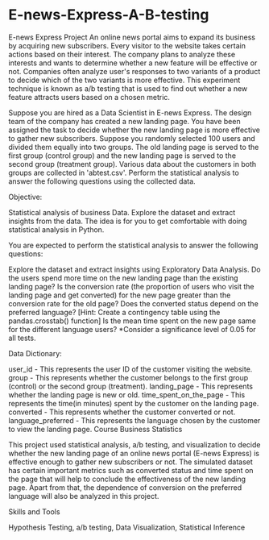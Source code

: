 # E-news-Express-A-B-testing
E-news Express Project
An online news portal aims to expand its business by acquiring new subscribers. Every visitor to the website takes certain actions based on their interest. The company plans to analyze these interests and wants to determine whether a new feature will be effective or not. Companies often analyze user's responses to two variants of a product to decide which of the two variants is more effective. This experiment technique is known as a/b testing that is used to find out whether a new feature attracts users based on a chosen metric.

Suppose you are hired as a Data Scientist in E-news Express. The design team of the company has created a new landing page. You have been assigned the task to decide whether the new landing page is more effective to gather new subscribers. Suppose you randomly selected 100 users and divided them equally into two groups. The old landing page is served to the first group (control group) and the new landing page is served to the second group (treatment group). Various data about the customers in both groups are collected in 'abtest.csv'. Perform the statistical analysis to answer the following questions using the collected data.

Objective:

Statistical analysis of business Data. Explore the dataset and extract insights from the data. The idea is for you to get comfortable with doing statistical analysis in Python.

You are expected to perform the statistical analysis to answer the following questions:

Explore the dataset and extract insights using Exploratory Data Analysis.
Do the users spend more time on the new landing page than the existing landing page?
Is the conversion rate (the proportion of users who visit the landing page and get converted) for the new page greater than the conversion rate for the old page?
Does the converted status depend on the preferred language? [Hint: Create a contingency table using the pandas.crosstab() function]
Is the mean time spent on the new page same for the different language users?
*Consider a significance level of 0.05 for all tests.

Data Dictionary:

user_id - This represents the user ID of the customer visiting the website.
group - This represents whether the customer belongs to the first group (control) or the second group (treatment).
landing_page - This represents whether the landing page is new or old.
time_spent_on_the_page - This represents the time(in minutes) spent by the customer on the landing page.
converted - This represents whether the customer converted or not.
language_preferred - This represents the language chosen by the customer to view the landing page.
Course Business Statistics

This project used statistical analysis, a/b testing, and visualization to decide whether the new landing page of an
online news portal (E-news Express) is effective enough to gather new subscribers or not. The simulated dataset has 
certain important metrics such as converted status and time spent on the page that will help to conclude the effectiveness 
of the new landing page. Apart from that, the dependence of conversion on the preferred language will also be analyzed in this project.

Skills and Tools

Hypothesis Testing, a/b testing, Data Visualization, Statistical Inference
